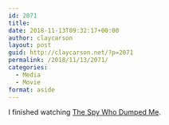 ```yaml
---
id: 2071
title: 
date: 2018-11-13T09:32:17+00:00
author: claycarson
layout: post
guid: http://claycarson.net/?p=2071
permalink: /2018/11/13/2071/
categories:
  - Media
  - Movie
format: aside
---
```

I finished watching [The Spy Who Dumped Me](https://www.imdb.com/title/tt6663582/).